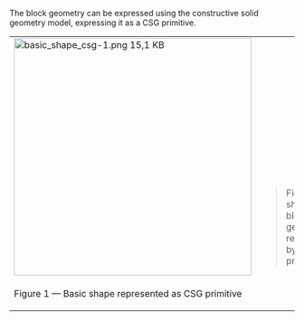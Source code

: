 ﻿The block geometry can be expressed using the constructive solid geometry model, expressing it as a CSG primitive.

<table summary="CSG type">
 <tr>
  <td>
   <img src="../../../../figures/examples/basic_shape_csg-1.png" width="420" height="420" alt="basic_shape_csg-1.png 15,1 KB">
  </td>
  <td style=" vertical-align:bottom;">
   <blockquote>Figure 1 shows the block geometry represented by an CSG primitive.
   </blockquote>
  </td>
 </tr>
 <tr style="height:20px;">
  <td style=" vertical-align:bottom;">
   <p class="figure">Figure 1 &mdash; Basic shape represented as CSG primitive</p>
  </td>
  <td>&nbsp;
  </td>
 </tr>
</table>
